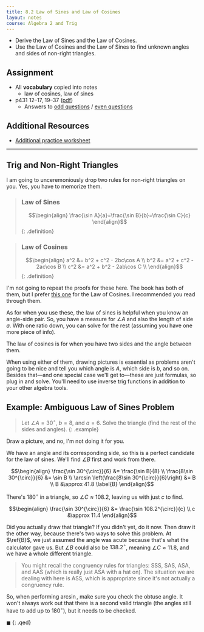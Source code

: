 ```yaml
---
title: 8.2 Law of Sines and Law of Cosines
layout: notes
course: Algebra 2 and Trig
---
```


- Derive the Law of Sines and the Law of Cosines.
- Use the Law of Cosines and the Law of Sines to find unknown angles and sides of non-right triangles.

## Assignment

- All **vocabulary** copied into notes
  - law of cosines, law of sines
- p431 12–17, 19–37 ([pdf](./pdf/alg2-practice-0802.pdf))
  - Answers to [odd questions](../misc/alg2-odd-answers.pdf) / [even questions](../misc/alg2-even-answers.pdf)

## Additional Resources

- [Additional practice worksheet](./pdf/alg2-add-practice-0802.pdf)

---

## Trig and Non-Right Triangles

I am going to unceremoniously drop two rules for non-right triangles on you. Yes, you have to memorize them.

> ### Law of Sines
>
> $$\begin{align}
> \frac{\sin A}{a}=\frac{\sin B}{b}=\frac{\sin C}{c}
> \end{align}$$
{: .definition}

> ### Law of Cosines
>
> $$\begin{align}
> a^2 &= b^2 + c^2 - 2bc\cos A \\
> b^2 &= a^2 + c^2 - 2ac\cos B \\
> c^2 &= a^2 + b^2 - 2ab\cos C \\
> \end{align}$$
{: .definition}

I'm not going to repeat the proofs for these here. The book has both of them, but I prefer [this one](https://math.libretexts.org/Bookshelves/Precalculus/Elementary_Trigonometry_(Corral)/02%3A_General_Triangles/2.02%3A_The_Law_of_Cosines) for the Law of Cosines. I recommended you read through them.

As for when you use these, the law of sines is helpful when you know an angle-side pair. So, you have a measure for $\angle A$ and also the length of side $a$. With one ratio down, you can solve for the rest (assuming you have one more piece of info).

The law of cosines is for when you have two sides and the angle between them.

When using either of them, drawing pictures is essential as problems aren't going to be nice and tell you which angle is $A$, which side is $b$, and so on. Besides that—and one special case we'll get to—these are just formulas, so plug in and solve. You'll need to use inverse trig functions in addition to your other algebra tools.

## Example: Ambiguous Law of Sines Problem

> Let $\angle A=30^{\circ}$, $b=8$, and $a=6$. Solve the triangle (find the rest of the sides and angles).
{: .example}

Draw a picture, and no, I'm not doing it for you.

We have an angle and its corresponding side, so this is a perfect candidate for the law of sines. We'll find $\angle B$ first and work from there.

$$\begin{align}
\frac{\sin 30^{\circ}}{6} &= \frac{\sin B}{8} \\
\frac{8\sin 30^{\circ}}{6} &= \sin B \\
\arcsin \left(\frac{8\sin 30^{\circ}}{6}\right) &= B \\
B &\approx 41.8 \label{B}
\end{align}$$

There's $180^{\circ}$ in a triangle, so $\angle C\approx 108.2$, leaving us with just $c$ to find.

$$\begin{align}
\frac{\sin 30^{\circ}}{6} &= \frac{\sin 108.2^{\circ}}{c} \\
c &\approx 11.4
\end{align}$$

Did you actually draw that triangle? If you didn't yet, do it now. Then draw it the other way, because there's two ways to solve this problem. At $\ref{B}$, we just assumed the angle was acute because that's what the calculator gave us. But $\angle B$ could also be $138.2^{\circ}$, meaning $\angle C \approx 11.8$, and we have a whole different triangle.

> You might recall the congruency rules for triangles: SSS, SAS, ASA, and AAS (which is really just ASA with a hat on). The situation we are dealing with here is ASS, which is appropriate since it's not actually a congruency rule.

So, when performing $\arcsin$, make sure you check the obtuse angle. It won't always work out that there is a second valid triangle (the angles still have to add up to $180^{\circ}$), but it needs to be checked.

$\blacksquare$
{: .qed}
